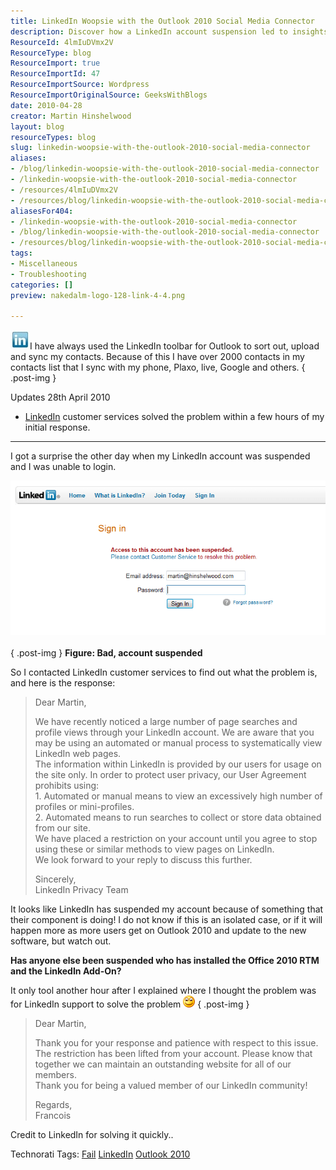 ```yaml
---
title: LinkedIn Woopsie with the Outlook 2010 Social Media Connector
description: Discover how a LinkedIn account suspension led to insights on the Outlook 2010 Social Media Connector. Learn from my experience and avoid pitfalls!
ResourceId: 4lmIuDVmx2V
ResourceType: blog
ResourceImport: true
ResourceImportId: 47
ResourceImportSource: Wordpress
ResourceImportOriginalSource: GeeksWithBlogs
date: 2010-04-28
creator: Martin Hinshelwood
layout: blog
resourceTypes: blog
slug: linkedin-woopsie-with-the-outlook-2010-social-media-connector
aliases:
- /blog/linkedin-woopsie-with-the-outlook-2010-social-media-connector
- /linkedin-woopsie-with-the-outlook-2010-social-media-connector
- /resources/4lmIuDVmx2V
- /resources/blog/linkedin-woopsie-with-the-outlook-2010-social-media-connector
aliasesFor404:
- /linkedin-woopsie-with-the-outlook-2010-social-media-connector
- /blog/linkedin-woopsie-with-the-outlook-2010-social-media-connector
- /resources/blog/linkedin-woopsie-with-the-outlook-2010-social-media-connector
tags:
- Miscellaneous
- Troubleshooting
categories: []
preview: nakedalm-logo-128-link-4-4.png

---
```

![linkedin-logo](images/LinkedInAccountSuspended_F8E0-linkedin-logo_-2-2.jpg)I have always used the LinkedIn toolbar for Outlook to sort out, upload and sync my contacts. Because of this I have over 2000 contacts in my contacts list that I sync with my phone, Plaxo, live, Google and others.
{ .post-img }

Updates 28th April 2010

- [LinkedIn](http://linkedin.com) customer services solved the problem within a few hours of my initial response.

---

I got a surprise the other day when my LinkedIn account was suspended and I was unable to login.

![image[4]](images/LinkedInAccountSuspended_F8E0-image4_-1-1.png)   
{ .post-img }
**Figure: Bad, account suspended**

So I contacted LinkedIn customer services to find out what the problem is, and here is the response:

> Dear Martin,
>
> We have recently noticed a large number of page searches and profile views through your LinkedIn account. We are aware that you may be using an automated or manual process to systematically view LinkedIn web pages.  
> The information within LinkedIn is provided by our users for usage on the site only. In order to protect user privacy, our User Agreement prohibits using:  
> 1\. Automated or manual means to view an excessively high number of profiles or mini-profiles.  
> 2\. Automated means to run searches to collect or store data obtained from our site.  
> We have placed a restriction on your account until you agree to stop using these or similar methods to view pages on LinkedIn.  
> We look forward to your reply to discuss this further.
>
> Sincerely,  
> LinkedIn Privacy Team

It looks like LinkedIn has suspended my account because of something that their component is doing! I do not know if this is an isolated case, or if it will happen more as more users get on Outlook 2010 and update to the new software, but watch out.

**Has anyone else been suspended who has installed the Office 2010 RTM and the LinkedIn Add-On?**

It only tool another hour after I explained where I thought the problem was for LinkedIn support to solve the problem ![Smile](images/LinkedInAccountSuspended_F8E0-wlEmoticon-smile_2-3-3.png)
{ .post-img }

> Dear Martin,
>
> Thank you for your response and patience with respect to this issue.  
> The restriction has been lifted from your account. Please know that together we can maintain an outstanding website for all of our members.  
> Thank you for being a valued member of our LinkedIn community!
>
> Regards,  
> Francois

Credit to LinkedIn for solving it quickly..

Technorati Tags: [Fail](http://technorati.com/tags/Fail) [LinkedIn](http://technorati.com/tags/LinkedIn) [Outlook 2010](http://technorati.com/tags/Outlook+2010)
